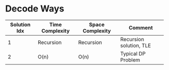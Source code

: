 # Decode Ways

| Solution Idx | Time Complexity | Space Complexity | Comment                 |
| ------------ | --------------- | ---------------- | ----------------------- |
| 1            | Recursion       | Recursion        | Recursion solution, TLE |
| 2            | O(n)            | O(n)             | Typical DP Problem      |
